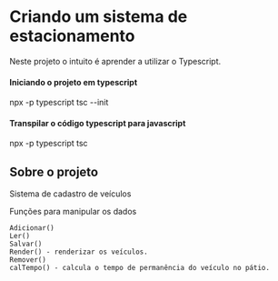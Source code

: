 # Criando um sistema de estacionamento

Neste projeto o intuito é aprender a utilizar o Typescript.

#### Iniciando o projeto em typescript

npx -p typescript tsc --init

#### Transpilar o código typescript para javascript

npx -p typescript tsc

## Sobre o projeto
Sistema de cadastro de veículos 

Funções para manipular os dados 
 
	Adicionar()
	Ler() 
	Salvar()
	Render() - renderizar os veículos.
	Remover()
	calTempo() - calcula o tempo de permanência do veículo no pátio. 

